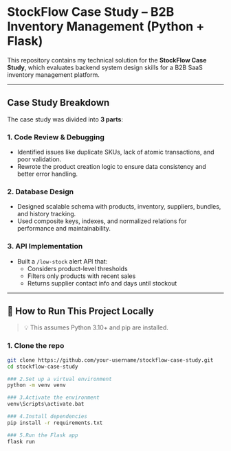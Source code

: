 #  StockFlow Case Study – B2B Inventory Management (Python + Flask)

This repository contains my technical solution for the **StockFlow Case Study**, which evaluates backend system design skills for a B2B SaaS inventory management platform.

---

##  Case Study Breakdown

The case study was divided into **3 parts**:

### 1.  Code Review & Debugging
- Identified issues like duplicate SKUs, lack of atomic transactions, and poor validation.
- Rewrote the product creation logic to ensure data consistency and better error handling.

### 2.  Database Design
- Designed scalable schema with products, inventory, suppliers, bundles, and history tracking.
- Used composite keys, indexes, and normalized relations for performance and maintainability.

### 3.  API Implementation
- Built a `/low-stock` alert API that:
  - Considers product-level thresholds
  - Filters only products with recent sales
  - Returns supplier contact info and days until stockout

---

## 🧪 How to Run This Project Locally

> 💡 This assumes Python 3.10+ and pip are installed.

### 1. Clone the repo
```bash
git clone https://github.com/your-username/stockflow-case-study.git
cd stockflow-case-study

### 2.Set up a virtual environment
python -m venv venv

### 3.Activate the environment
venv\Scripts\activate.bat

### 4.Install dependencies
pip install -r requirements.txt

### 5.Run the Flask app
flask run


